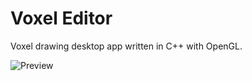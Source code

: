# Voxel Editor
Voxel drawing desktop app written in C++ with OpenGL.

![Preview](https://imgur.com/21JfZwA)